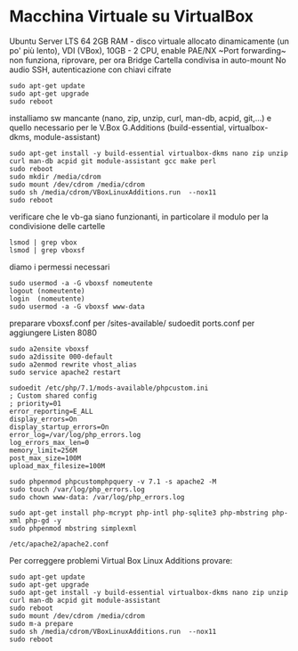 # Macchina Virtuale su VirtualBox
Ubuntu Server LTS 64
2GB RAM - disco virtuale allocato dinamicamente (un po' più lento), VDI (VBox), 10GB - 2 CPU, enable PAE/NX
~Port forwarding~ non funziona, riprovare, per ora Bridge
Cartella condivisa in auto-mount
No audio
SSH, autenticazione con chiavi cifrate
```
sudo apt-get update
sudo apt-get upgrade
sudo reboot
```
installiamo sw mancante (nano, zip, unzip, curl, man-db, acpid, git,...) e quello necessario per le V.Box G.Additions (build-essential, virtualbox-dkms, module-assistant)
```
sudo apt-get install -y build-essential virtualbox-dkms nano zip unzip curl man-db acpid git module-assistant gcc make perl
sudo reboot
sudo mkdir /media/cdrom
sudo mount /dev/cdrom /media/cdrom
sudo sh /media/cdrom/VBoxLinuxAdditions.run  --nox11
sudo reboot
```
verificare che le vb-ga siano funzionanti, in particolare il modulo per la condivisione delle cartelle
```
lsmod | grep vbox
lsmod | grep vboxsf
```
diamo i permessi necessari
```
sudo usermod -a -G vboxsf nomeutente
logout (nomeutente)
login  (nomeutente)
sudo usermod -a -G vboxsf www-data
```
preparare vboxsf.conf per /sites-available/
sudoedit ports.conf per aggiungere Listen 8080
```
sudo a2ensite vboxsf
sudo a2dissite 000-default
sudo a2enmod rewrite vhost_alias
sudo service apache2 restart

sudoedit /etc/php/7.1/mods-available/phpcustom.ini
; Custom shared config
; priority=01
error_reporting=E_ALL
display_errors=On
display_startup_errors=On
error_log=/var/log/php_errors.log
log_errors_max_len=0
memory_limit=256M
post_max_size=100M
upload_max_filesize=100M

sudo phpenmod phpcustomphpquery -v 7.1 -s apache2 -M
sudo touch /var/log/php_errors.log
sudo chown www-data: /var/log/php_errors.log

sudo apt-get install php-mcrypt php-intl php-sqlite3 php-mbstring php-xml php-gd -y
sudo phpenmod mbstring simplexml

/etc/apache2/apache2.conf
```
Per correggere problemi Virtual Box Linux Additions provare:
```
sudo apt-get update
sudo apt-get upgrade
sudo apt-get install -y build-essential virtualbox-dkms nano zip unzip curl man-db acpid git module-assistant
sudo reboot
sudo mount /dev/cdrom /media/cdrom
sudo m-a prepare
sudo sh /media/cdrom/VBoxLinuxAdditions.run  --nox11
sudo reboot
```
